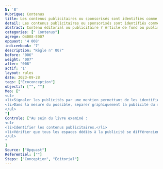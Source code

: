 ```yaml
---
N: '8'
Rubrique: Contenus
title: Les contenus publicitaires ou sponsorisés sont identifiés comme tels. 
detail: Les contenus publicitaires ou sponsorisés sont identifiés comme tels. 
abstract: Contenu éditorial ou publicitaire ? Article de fond ou publireportage ? Avis impartial ou billet sponsorisé ? Mieux vaut préciser de quoi il s’agit, ainsi les internautes sauront à quoi s’en tenir et n’auront rien à vous reprocher.
categories: [" Contenus"]
agrege: O4008-E007
opquast: '4 008'
indiceebook: '7'
description: "Règle n° 007"
before: "006"
weight: "007"
after: "008"
actif: '1'
layout: rules
date: 2023-09-28
tags: ["Écoconception"]
objectif: ["", ""]
Meo: ["
<ul>
<li>Signaler les publicités par une mention permettant de les identifier (publicité, pub, partenariats…).</li>
<li>Dans la mesure du possible, séparer graphiquement la publicité du reste du contenu.</li> 
</ul>
"]
Controle: ["Au sein du livre examiné :
<ul>
<li>Identifier les contenus publicitaires.</li>
<li>Vérifier que tous les espaces dédiés à la publicité se différencient du reste du contenu et comportent une mention permettant de les identifier sans ambiguïté  ; : typiquement, la mention «  publicité  ; » affichée au-dessus ou en dessous du contenu concerné.</li> 
</ul>
"
]
Source: ["Opquast"]
Referentiel: [""]
Steps: ["Conception", "Editorial"]
---
```

